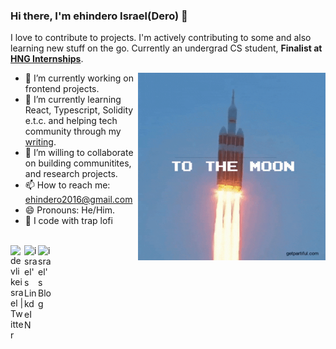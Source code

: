 ### Hi there, I'm ehindero Israel(Dero) 👋

I love to contribute to  projects. I'm actively contributing to some and also learning new stuff on the go. Currently an undergrad CS student, **Finalist at [HNG Internships](https://internship.zuri.team/)**. 

<img align="right" alt="GIF" height="300px" width="300px" src="./assets/skr-sig.gif" />

- 🔭 I’m currently working on frontend projects.
- 🌱 I’m currently learning React, Typescript, Solidity e.t.c. and helping tech community through my [writing](https://medium.com/@devlikeisrael).
- 👯 I’m willing to collaborate on building communitites, and research projects.
- 📫 How to reach me: ehindero2016@gmail.com
- 😄 Pronouns: He/Him.
- 🎵 I code with trap lofi

<br>
<a href="https://twitter.com/devlikeisrael">
  <img align="left" alt="devlikeisrael | Twitter" width="22px" src="https://cdn.jsdelivr.net/npm/simple-icons@v3/icons/twitter.svg" />
</a>
<a href="https://www.linkedin.com/in/ehindero-israel-970813189/">
  <img align="left" alt="israel's LinkdeIN" width="22px" src="https://cdn.jsdelivr.net/npm/simple-icons@v3/icons/linkedin.svg" />
</a>

<a href="https://medium.com/@devlikeisrael">
  <img align="left" alt="israel's Blog" width="22px" src="https://cdn.jsdelivr.net/npm/simple-icons@3.0.1/icons/medium.svg" />
</a>

